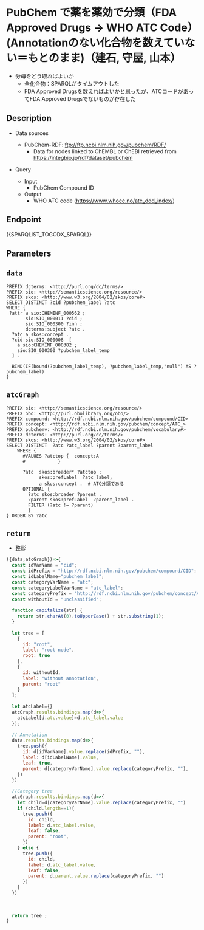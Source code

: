 # PubChem で薬を薬効で分類（FDA Approved Drugs → WHO ATC Code）(Annotationのない化合物を数えていない＝もとのまま)（建石, 守屋, 山本）
- 分母をどう取ればよいか
	- 全化合物：SPARQLがタイムアウトした
	- FDA Approved Drugsを数えればよいかと思ったが、ATCコードがあってFDA Approved Drugsでないものが存在した

## Description

- Data sources
	- PubChem-RDF: ftp://ftp.ncbi.nlm.nih.gov/pubchem/RDF/ 
        - Data for nodes linked to ChEMBL or ChEBI retrieved from https://integbio.jp/rdf/dataset/pubchem

- Query
	- Input
  		- PubChem Compound ID 
	- Output
    	- WHO ATC code (https://www.whocc.no/atc_ddd_index/)

## Endpoint

{{SPARQLIST_TOGODX_SPARQL}}

## Parameters

## `data`

```sparql
PREFIX dcterms: <http://purl.org/dc/terms/>
PREFIX sio: <http://semanticscience.org/resource/>
PREFIX skos: <http://www.w3.org/2004/02/skos/core#>
SELECT DISTINCT ?cid ?pubchem_label ?atc
WHERE {
 ?attr a sio:CHEMINF_000562 ;
       sio:SIO_000011 ?cid ;
       sio:SIO_000300 ?inn ;
       dcterms:subject ?atc .
  ?atc a skos:concept .  
  ?cid sio:SIO_000008  [ 
    a sio:CHEMINF_000382 ;
    sio:SIO_000300 ?pubchem_label_temp  
  ] .

  BIND(IF(bound(?pubchem_label_temp), ?pubchem_label_temp,"null") AS ?pubchem_label) 
}
```


## `atcGraph`

```sparql
PREFIX sio: <http://semanticscience.org/resource/>
PREFIX obo: <http://purl.obolibrary.org/obo/>
PREFIX compound: <http://rdf.ncbi.nlm.nih.gov/pubchem/compound/CID>
PREFIX concept: <http://rdf.ncbi.nlm.nih.gov/pubchem/concept/ATC_>
PREFIX pubchemv: <http://rdf.ncbi.nlm.nih.gov/pubchem/vocabulary#>
PREFIX dcterms: <http://purl.org/dc/terms/>
PREFIX skos: <http://www.w3.org/2004/02/skos/core#>
SELECT DISTINCT  ?atc ?atc_label ?parent ?parent_label
    WHERE {
      #VALUES ?atctop {  concept:A    
      #            }                  

      ?atc  skos:broader* ?atctop ;
            skos:prefLabel  ?atc_label;
  		    a skos:concept .  # ATC分類である
      OPTIONAL {
      	?atc skos:broader ?parent .      
      	?parent skos:prefLabel  ?parent_label .
        FILTER (?atc != ?parent)
        }
} ORDER BY ?atc
```

## `return`
- 整形

```javascript
({data,atcGraph})=>{
  const idVarName = "cid";
  const idPrefix = "http://rdf.ncbi.nlm.nih.gov/pubchem/compound/CID";
  const idLabelName="pubchem_label";
  const categoryVarName = "atc";
  const categoryLabelVarName = "atc_label";
  const categoryPrefix = "http://rdf.ncbi.nlm.nih.gov/pubchem/concept/ATC_";
  const withoutId = "unclassified";
  
  function capitalize(str) {
    return str.charAt(0).toUpperCase() + str.substring(1);
  }
  
  let tree = [
    {
      id: "root",
      label: "root node",
      root: true
    },
    {
      id: withoutId,
      label: "without annotation",
      parent: "root"
    }
  ];
  
  let atcLabel={}
  atcGraph.results.bindings.map(d=>{
    atcLabel[d.atc.value]=d.atc_label.value
  });
   
  // Annotation
  data.results.bindings.map(d=>{
    tree.push({
      id: d[idVarName].value.replace(idPrefix, ""), 
      label: d[idLabelName].value,
      leaf: true,
      parent: d[categoryVarName].value.replace(categoryPrefix, ""), 
    })
  })
  
  //Category tree
  atcGraph.results.bindings.map(d=>{
    let child=d[categoryVarName].value.replace(categoryPrefix, "")
    if (child.length==1){
      tree.push({     
        id: child,
        label: d.atc_label.value,
        leaf: false,
        parent: "root",
      })
    } else {    
      tree.push({     
        id: child,
        label: d.atc_label.value,
        leaf: false,
        parent: d.parent.value.replace(categoryPrefix, "")
      })
    }  
  })
  
  
  
  return tree ;
}
```




